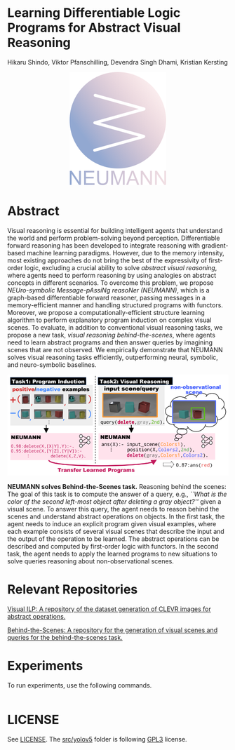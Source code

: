 #  Learning Differentiable Logic Programs for Abstract Visual Reasoning
Hikaru Shindo, Viktor Pfanschilling, Devendra Singh Dhami, Kristian Kersting

<!-- ![neumann](./imgs/neumann_logo_mid_large.png) -->

<p align="center">
  <img src="./imgs/neumann_logo_mid_large.png">
</p>

# Abstract
Visual reasoning is essential for building intelligent agents that understand the world and perform problem-solving beyond perception. Differentiable forward reasoning has been developed to integrate reasoning with gradient-based machine learning paradigms. 
However, due to the memory intensity, most existing approaches do not bring the best of the expressivity of first-order logic, excluding a crucial ability to solve *abstract visual reasoning*, where agents need to perform reasoning by using analogies on abstract concepts in different scenarios. 
To overcome this problem, we propose *NEUro-symbolic Message-pAssiNg reasoNer (NEUMANN)*, which is a graph-based differentiable forward reasoner, passing messages in a memory-efficient manner and handling structured programs with functors.
Moreover, we propose a computationally-efficient structure learning algorithm to perform explanatory program induction on complex visual scenes.
To evaluate, in addition to conventional visual reasoning tasks, we propose a new task, *visual reasoning behind-the-scenes*, where agents need to learn abstract programs and then answer queries by imagining scenes that are not observed.
We empirically demonstrate that NEUMANN solves visual reasoning tasks efficiently, outperforming neural, symbolic, and neuro-symbolic baselines.


![neumann](./imgs/behind-the-scenes.png)

**NEUMANN solves Behind-the-Scenes task.**
Reasoning behind the scenes:  The goal of this task is to compute the answer of a query, e.g., *``What is the color of the second left-most object after deleting a gray object?''* given a visual scene. To answer this query, the agent needs to reason behind the scenes and understand abstract operations on objects. In the first task, the agent needs to induce an explicit program given visual examples, where each example consists of several visual scenes that describe the input and the output of the operation to be learned. The abstract operations can be described and computed by first-order logic with functors. 
In the second task, the agent needs to apply the learned programs to new situations to solve queries reasoning about non-observational scenes.

# Relevant Repositories
[Visual ILP: A repository of the dataset generation of CLEVR images for abstract operations.](https://github.com/ml-research/visual-ilp)

[Behind-the-Scenes: A repository for the generation of visual scenes and queries for the behind-the-scenes task.](https://github.com/ml-research/behind-the-scenes)

# Experiments
To run experiments, use the following commands.

```

```
# LICENSE
See [LICENSE](./LICENSE). The [src/yolov5](./src/yolov5) folder is following [GPL3](./src/yolov5/LICENSE) license.